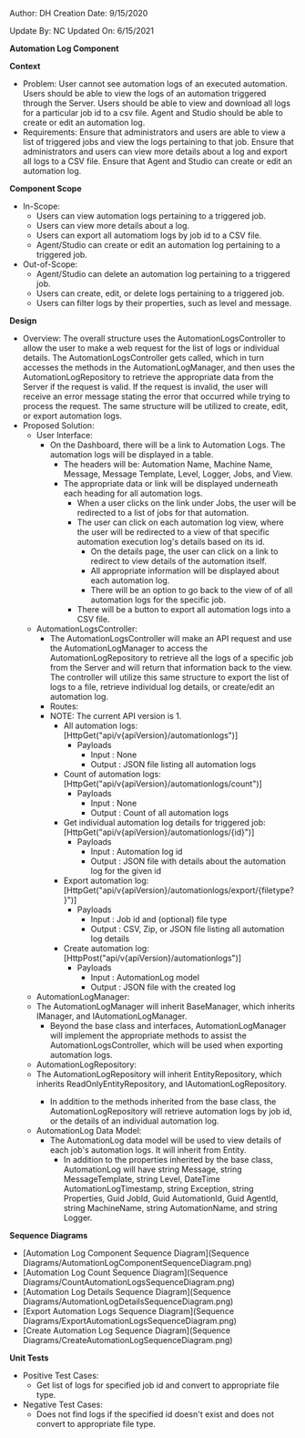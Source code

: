 Author: DH
Creation Date: 9/15/2020

Update By: NC
Updated On: 6/15/2021

**Automation Log Component**

**Context**

- Problem: User cannot see automation logs of an executed automation.  Users should be able to view the logs of an automation triggered through the Server. Users should be able to view and download all logs for a particular job id to a csv file.  Agent and Studio should be able to create or edit an automation log.
- Requirements: Ensure that administrators and users are able to view a list of triggered jobs and view the logs pertaining to that job.  Ensure that administrators and users can view more details about a log and export all logs to a CSV file.  Ensure that Agent and Studio can create or edit an automation log.

**Component Scope**

- In-Scope:
  - Users can view automation logs pertaining to a triggered job.
  - Users can view more details about a log.
  - Users can export all automatiom logs by job id to a CSV file.
  - Agent/Studio can create or edit an automation log pertaining to a triggered job.
- Out-of-Scope:
  - Agent/Studio can delete an automation log pertaining to a triggered job.
  - Users can create, edit, or delete logs pertaining to a triggered job.
  - Users can filter logs by their properties, such as level and message.

**Design**

- Overview: The overall structure uses the AutomationLogsController to allow the user to make a web request for the list of logs or individual details.  The AutomationLogsController gets called, which in turn accesses the methods in the AutomationLogManager, and then uses the AutomationLogRepository to retrieve the appropriate data from the Server if the request is valid.  If the request is invalid, the user will receive an error message stating the error that occurred while trying to process the request.  The same structure will be utilized to create, edit, or export automation logs.
- Proposed Solution:
  - User Interface:
    - On the Dashboard, there will be a link to Automation Logs.  The automation logs will be displayed in a table.
      - The headers will be: Automation Name, Machine Name, Message, Message Template, Level, Logger, Jobs, and View.
      - The appropriate data or link will be displayed underneath each heading for all automation logs.
        - When a user clicks on the link under Jobs, the user will be redirected to a list of jobs for that automation.
        - The user can click on each automation log view, where the user will be redirected to a view of that specific automation execution log's details based on its id.
          - On the details page, the user can click on a link to redirect to view details of the automation itself.
          - All appropriate information will be displayed about each automation log.
          - There will be an option to go back to the view of of all automation logs for the specific job.
        - There will be a button to export all automation logs into a CSV file.
  - AutomationLogsController:
    - The AutomationLogsController will make an API request and use the AutomationLogManager to access the AutomationLogRepository to retrieve all the logs of a specific job from the Server and will return that information back to the view.  The controller will utilize this same structure to export the list of logs to a file, retrieve individual log details, or create/edit an automation log.
    - Routes:
    - NOTE: The current API version is 1.
      - All automation logs: [HttpGet("api/v{apiVersion}/automationlogs")]
        - Payloads
          - Input : None
          - Output : JSON file listing all automation logs
      - Count of automation logs: [HttpGet("api/v{apiVersion}/automationlogs/count")]
        - Payloads
          - Input : None
          - Output : Count of all automation logs
      - Get individual automation log details for triggered job: [HttpGet("api/v{apiVersion}/automationlogs/{id}")]
        - Payloads
          - Input : Automation log id
          - Output : JSON file with details about the automation log for the given id
      - Export automation log: [HttpGet("api/v{apiVersion}/automationlogs/export/{filetype?}")]
        - Payloads
          - Input : Job id and (optional) file type
          - Output : CSV, Zip, or JSON file listing all automation log details
      - Create automation log: [HttpPost("api/v{apiVersion}/automationlogs")]
        - Payloads
          - Input : AutomationLog model
          - Output : JSON file with the created log
  - AutomationLogManager:
   - The AutomationLogManager will inherit BaseManager, which inherits IManager, and IAutomationLogManager.
      - Beyond the base class and interfaces, AutomationLogManager will implement the appropriate methods to assist the AutomationLogsController, which will be used when exporting automation logs.
  - AutomationLogRepository:
   - The AutomationLogRepository will inherit EntityRepository<AutomationLog>, which inherits ReadOnlyEntityRepository, and IAutomationLogRepository.
     - In addition to the methods inherited from the base class, the AutomationLogRepository will retrieve automation logs by job id, or the details of an individual automation log.
  - AutomationLog Data Model:
    - The AutomationLog data model will be used to view details of each job's automation logs.  It will inherit from Entity.
      - In addition to the properties inherited by the base class, AutomationLog will have string Message, string MessageTemplate, string Level, DateTime AutomationLogTimestamp, string Exception, string Properties, Guid JobId, Guid AutomationId, Guid AgentId, string MachineName, string AutomationName, and string Logger.

**Sequence Diagrams**

- [Automation Log Component Sequence Diagram](Sequence Diagrams/AutomationLogComponentSequenceDiagram.png)
- [Automation Log Count Sequence Diagram](Sequence Diagrams/CountAutomationLogsSequenceDiagram.png)
- [Automation Log Details Sequence Diagram](Sequence Diagrams/AutomationLogDetailsSequenceDiagram.png)
- [Export Automation Logs Sequence Diagram](Sequence Diagrams/ExportAutomationLogsSequenceDiagram.png)
- [Create Automation Log Sequence Diagram](Sequence Diagrams/CreateAutomationLogSequenceDiagram.png)

**Unit Tests**

- Positive Test Cases:
  - Get list of logs for specified job id and convert to appropriate file type.
- Negative Test Cases:
  - Does not find logs if the specified id doesn't exist and does not convert to appropriate file type.
